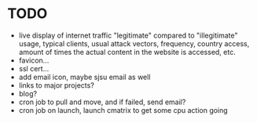 # TODO
- live display of internet traffic "legitimate" compared to "illegitimate" usage, typical clients, usual attack vectors, frequency, country access, amount of times the actual content in the website is accessed, etc.
- favicon...
- ssl cert...
- add email icon, maybe sjsu email as well
- links to major projects?
- blog?
- cron job to pull and move, and if failed, send email?
- cron job on launch, launch cmatrix to get some cpu action going